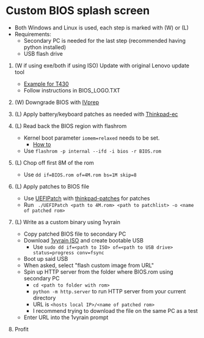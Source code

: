 # Custom BIOS splash screen
- Both Windows and Linux is used, each step is marked with (W) or (L)
- Requirements:
    - Secondary PC is needed for the last step (recommended having python installed)
    - USB flash drive

1. (W if using exe/both if using ISO) Update with original Lenovo update tool
    - [Example for T430](https://pcsupport.lenovo.com/us/cs/products/laptops-and-netbooks/thinkpad-t-series-laptops/thinkpad-t430/downloads/ds029252)
    - Follow instructions in BIOS_LOGO.TXT

2. (W) Downgrade BIOS with [IVprep](https://github.com/n4ru/IVprep)

3. (L) Apply battery/keyboard patches as needed with [Thinkpad-ec](https://github.com/hamishcoleman/thinkpad-ec)

4. (L) Read back the BIOS region with flashrom
    - Kernel boot parameter ```iomem=relaxed``` needs to be set. 
        - [How to](https://askubuntu.com/questions/19486/how-do-i-add-a-kernel-boot-parameter)
    - Use  ```flashrom -p internal --ifd -i bios -r BIOS.rom ```

5. (L) Chop off first 8M of the rom 
    - Use ```dd if=BIOS.rom of=4M.rom bs=1M skip=8 ```  

6. (L) Apply patches to BIOS file
    - Use [UEFIPatch](https://github.com/LongSoft/UEFITool/releases/tag/0.28.0) with [thinkpad-patches](https://github.com/digmorepaka/thinkpad-firmware-patches) for patches
    - Run ``` ./UEFIPatch <path to 4M.rom> <path to patchlist> -o <name of patched rom>```
  
7. (L) Write as a custom binary using 1vyrain
    - Copy patched BIOS file to secondary PC
    - Download [1vyrain ISO](https://1vyra.in/) and create bootable USB
        - Use ```sudo dd if=<path to ISO> of=<path to USB drive> status=progress conv=fsync``` 
    - Boot up said USB
    - When asked, select "flash custom image from URL"
    - Spin up HTTP server from the folder where BIOS.rom using secondary PC
        - ``` cd <path to folder with rom> ``` 
        - ``` python -m http.server ``` to run HTTP server from your current directory
        - URL is ```<hosts local IP>/<name of patched rom>```
        - I recommend trying to download the file on the same PC as a test
    - Enter URL into the 1vyrain prompt
8. Profit
